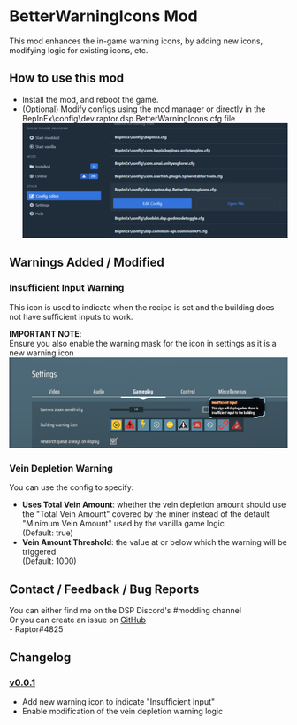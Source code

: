 # BetterWarningIcons Mod
This mod enhances the in-game warning icons, by adding new icons, modifying logic for existing icons, etc.    

## How to use this mod
* Install the mod, and reboot the game.
* (Optional) Modify configs using the mod manager or directly in the BepInEx\config\dev.raptor.dsp.BetterWarningIcons.cfg file
![BepinConfigEditorLocation](Docs/BepinConfigEditorLocation.png)

## Warnings Added / Modified

### Insufficient Input Warning

This icon is used to indicate when the recipe is set and the building does not have sufficient inputs to work.

**IMPORTANT NOTE**:  
Ensure you also enable the warning mask for the icon in settings as it is a new warning icon
![InsufficientInputWarnMaskGameSettings](Docs/InsufficientInputWarnMaskGameSettings.png)

### Vein Depletion Warning
You can use the config to specify:
* **Uses Total Vein Amount**: whether the vein depletion amount should use the "Total Vein Amount" covered by the miner instead of the default "Minimum Vein Amount" used by the vanilla game logic  
(Default: true)
* **Vein Amount Threshold**: the value at or below which the warning will be triggered  
(Default: 1000)
## Contact / Feedback / Bug Reports
You can either find me on the DSP Discord's #modding channel  
Or you can create an issue on [GitHub](https://github.com/Velociraptor115/DSPMods)  
\- Raptor#4825

## Changelog

### [v0.0.1](https://dsp.thunderstore.io/package/Raptor/BetterWarningIcons/0.0.1/)

* Add new warning icon to indicate "Insufficient Input"
* Enable modification of the vein depletion warning logic
